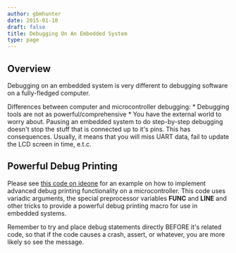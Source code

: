 ```yaml
---
author: gbmhunter
date: 2015-01-10
draft: false
title: Debugging On An Embedded System
type: page
---
```


## Overview

Debugging on an embedded system is very different to debugging software on a fully-fledged computer.

Differences between computer and microcontroller debugging:  * Debugging tools are not as powerful/comprehensive  * You have the external world to worry about. Pausing an embedded system to do step-by-step debugging doesn't stop the stuff that is connected up to it's pins. This has consequences. Usually, it means that you will miss UART data, fail to update the LCD screen in time, e.t.c.

## Powerful Debug Printing

Please see [this code on ideone](https://ideone.com/WbufDi) for an example on how to implement advanced debug printing functionality on a microcontroller. This code uses variadic arguments, the special preprocessor variables __FUNC__ and __LINE__ and other tricks to provide a powerful debug printing macro for use in embedded systems.

Remember to try and place debug statements directly BEFORE it's related code, so that if the code causes a crash, assert, or whatever, you are more likely so see the message.
